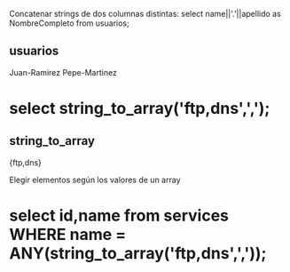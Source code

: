 Concatenar strings de dos columnas distintas:
select name||'.'||apellido as NombreCompleto from usuarios;

usuarios
--------
Juan-Ramirez
Pepe-Martinez


# select string_to_array('ftp,dns',',');
 string_to_array 
 -----------------
  {ftp,dns}


Elegir elementos según los valores de un array
# select id,name from services WHERE name = ANY(string_to_array('ftp,dns',','));
